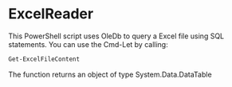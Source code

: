 # ExcelReader

This PowerShell script uses OleDb to query a Excel file using SQL statements.
You can use the Cmd-Let by calling:
```powershell
Get-ExcelFileContent
```

The function returns an object of type System.Data.DataTable
